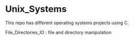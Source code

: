 # Unix_Systems
This repo has different operating systems projects using C.

File_Directories_IO : file and directory manipulation
